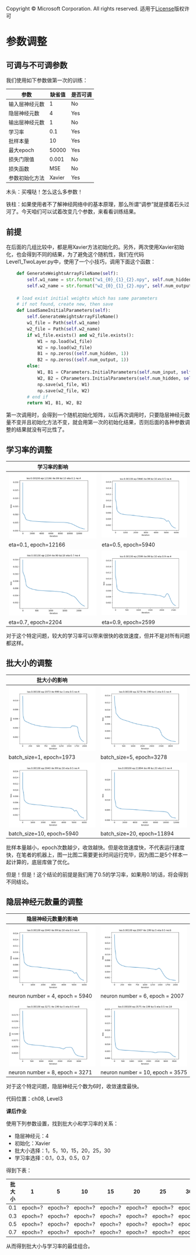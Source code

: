 Copyright © Microsoft Corporation. All rights reserved.
  适用于[License](https://github.com/Microsoft/ai-edu/blob/master/LICENSE.md)版权许可

# 参数调整

## 可调与不可调参数

我们使用如下参数做第一次的训练：

|参数|缺省值|是否可调|
|---|---|---|
|输入层神经元数|1|No|
|隐层神经元数|4|Yes|
|输出层神经元数|1|No|
|学习率|0.1|Yes|
|批样本量|10|Yes|
|最大epoch|50000|Yes|
|损失门限值|0.001|No|
|损失函数|MSE|No|
|参数初始化方法|Xavier|Yes|

木头：买嘎哒！怎么这么多参数！

铁柱：如果使用者不了解神经网络中的基本原理，那么所谓“调参”就是摸着石头过河了。今天咱们可以试着改变几个参数，来看看训练结果。

## 前提

在后面的几组比较中，都是用Xavier方法初始化的。另外，两次使用Xavier初始化，也会得到不同的结果，为了避免这个随机性，我们在代码Level1_TwoLayer.py中，使用了一个小技巧，调用下面这个函数：

```Python
    def GenerateWeightsArrayFileName(self):
        self.w1_name = str.format("w1_{0}_{1}_{2}.npy", self.num_hidden, self.num_input, self.init_method.name)
        self.w2_name = str.format("w2_{0}_{1}_{2}.npy", self.num_output, self.num_hidden, self.init_method.name)

    # load exist initial weights which has same parameters
    # if not found, create new, then save
    def LoadSameInitialParameters(self):
        self.GenerateWeightsArrayFileName()
        w1_file = Path(self.w1_name)
        w2_file = Path(self.w2_name)
        if w1_file.exists() and w2_file.exists():
            W1 = np.load(w1_file)
            W2 = np.load(w2_file)
            B1 = np.zeros((self.num_hidden, 1))
            B2 = np.zeros((self.num_output, 1))
        else:
            W1, B1 = CParameters.InitialParameters(self.num_input, self.num_hidden, self.init_method)
            W2, B2 = CParameters.InitialParameters(self.num_hidden, self.num_output, self.init_method)
            np.save(w1_file, W1)
            np.save(w2_file, W2)
        # end if
        return W1, B1, W2, B2
```

第一次调用时，会得到一个随机初始化矩阵，以后再次调用时，只要隐层神经元数量不变并且初始化方法不变，就会用第一次的初始化结果，否则后面的各种参数调整的结果就没有可比性了。

## 学习率的调整

|学习率的影响||
|---|---|
|<img src=".\Images\8\eta01_loss.png">|<img src=".\Images\8\eta05_loss.png">|
|eta=0.1, epoch=12166|eta=0.5, epoch=5940|
|<img src=".\Images\8\eta07_loss.png">|<img src=".\Images\8\eta09_loss.png">|
|eta=0.7, epoch=2204|eta=0.9, epoch=2599|

对于这个特定问题，较大的学习率可以带来很快的收敛速度，但并不是对所有问题都这样。


## 批大小的调整

|批大小的影响||
|------|---|
|<img src=".\Images\8\bz1_loss.png">|<img src=".\Images\8\bz5_loss.png">|
|batch_size=1, epoch=1973|batch_size=5, epoch=3278|
|<img src=".\Images\8\bz10_loss.png">|<img src=".\Images\8\bz20_loss.png">|
|batch_size=10, epoch=5940|batch_size=20, epoch=11894|

批样本量越小，epoch次数越少，收敛越快。但是收敛速度快，不代表运行速度快，在笔者的机器上，图一比图二需要更长时间运行完毕，因为图二是5个样本一起计算的，底层库做了优化。

但是！但是！这个结论的前提是我们用了0.5的学习率，如果用0.1的话，将会得到不同结论。

## 隐层神经元数量的调整

|隐层神经元数量的影响||
|---|---|
|<img src=".\Images\8\ne4_loss.png">|<img src=".\Images\8\ne6_loss.png">|
|neuron number = 4, epoch = 5940|neuron number = 6, epoch = 2007|
|<img src=".\Images\8\ne8_loss.png">|<img src=".\Images\8\ne10_loss.png">|
|neuron number = 8, epoch = 3271|neuron number = 10, epoch = 3575|

对于这个特定问题，隐层神经元个数为6时，收敛速度最快。

代码位置：ch08, Level3


**课后作业**

使用下列参数设置，找到批大小和学习率的关系：

- 隐层神经元：4
- 初始化：Xavier
- 批大小选择：1，5，10，15，20，25，30
- 学习率选择：0.1，0.3，0.5，0.7

得到下表：

|批大小|1|5|10|15|20|25|30|
|---|---|---|---|---|---|---|---|
|0.1|epoch=?|epoch=?|epoch=?|epoch=?|epoch=?|epoch=?|epoch=?|
|0.3|epoch=?|epoch=?|epoch=?|epoch=?|epoch=?|epoch=?|epoch=?|
|0.5|epoch=?|epoch=?|epoch=?|epoch=?|epoch=?|epoch=?|epoch=?|
|0.7|epoch=?|epoch=?|epoch=?|epoch=?|epoch=?|epoch=?|epoch=?|

从而得到批大小与学习率的最佳组合。
